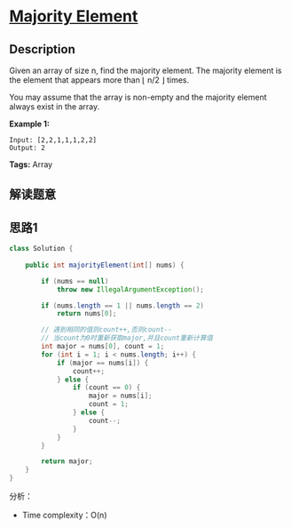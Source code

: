 # [Majority Element][title]

## Description

Given an array of size n, find the majority element. The majority element is the element that appears more than ⌊ n/2 ⌋ times.

You may assume that the array is non-empty and the majority element always exist in the array.

**Example 1:**

```
Input: [2,2,1,1,1,2,2]
Output: 2
```

**Tags:** Array


## 解读题意

## 思路1 

```java
class Solution { 
  
    public int majorityElement(int[] nums) {

        if (nums == null)
            throw new IllegalArgumentException();

        if (nums.length == 1 || nums.length == 2)
            return nums[0];

        // 遇到相同的值则count++,否则count--
        // 当count为0时重新获取major,并且count重新计算值
        int major = nums[0], count = 1;
        for (int i = 1; i < nums.length; i++) {
            if (major == nums[i]) {
                count++;
            } else {
                if (count == 0) {
                    major = nums[i];
                    count = 1;
                } else {
                    count--;
                }
            }
        }

        return major;
    }
}
```
分析：
- Time complexity：O(n)

[title]: https://leetcode.com/problems/majority-element/